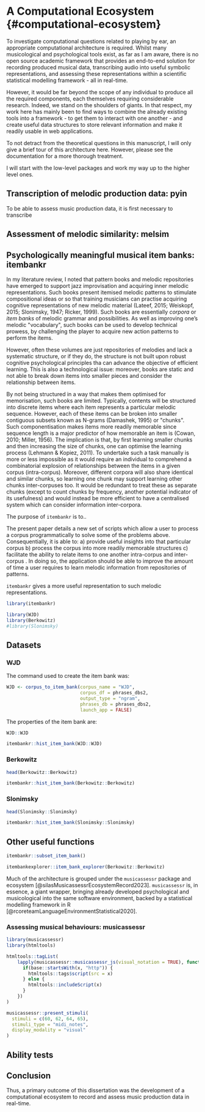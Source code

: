 
# A Computational Ecosystem {#computational-ecosystem}


To investigate computational questions related to playing by ear, an appropriate computational architecture is required. Whilst many musicological and psychological tools exist, as far as I am aware, there is no open source academic framework that provides an end-to-end solution for recording produced musical data, transcribing audio into useful symbolic representations, and assessing these representations within a scientific statistical modelling framework - all in real-time. 

However, it would be far beyond the scope of any individual to produce all the required components, each themselves requiring considerable research. Indeed, we stand on the shoulders of giants. In that respect, my work here has mainly been to find ways to combine the already existing tools into a framework - to get them to interact with one another - and create useful data structures to store relevant information and make it readily usable in web applications.

To not detract from the theoretical questions in this manuscript, I will only give a brief tour of this architecture here. However, please see the documentation for a more thorough treatment.

I will start with the low-level packages and work my way up to the higher level ones.

## Transcription of melodic production data: pyin

To be able to assess music production data, it is first necessary to transcribe


## Assessment of melodic similarity: melsim



## Psychologically meaningful musical item banks: itembankr 

In my literature review, I noted that pattern books and melodic repositories have emerged to support jazz improvisation and acquiring inner melodic representations. Such books present itemised melodic patterns to stimulate compositional ideas or so that training musicians can practise acquiring cognitive representations of new melodic material  (Lateef, 2015; Weiskopf, 2015; Slonimsky, 1947; Ricker, 1999). Such books are essentially *corpora* or *item banks* of melodic grammar and possibilities. As well as improving one’s melodic "vocabulary", such books can be used to develop technical prowess, by challenging the player to acquire new action patterns to perform the items. 

However, often these volumes are just repositories of melodies and lack a systematic structure, or if they do, the structure is not built upon robust cognitive psychological principles tha can advance the objective of efficient learning. This is also a technological issue: moreover, books are static and not able to break down items into smaller pieces and consider the relationship between items.

By not being structured in a way that makes them optimised for memorisation, such books are limited. Typically, contents will be structured into discrete items where each item represents a particular melodic sequence. However, each of these items can be broken into smaller contiguous subsets known as N-grams (Damashek, 1995) or "chunks". Such componentisation makes items more readily memorable since sequence length is a major predictor of how memorable an item is (Cowan, 2010; Miller, 1956). The implication is that, by first learning smaller chunks and then increasing the size of chunks, one can optimise the learning process (Lehmann & Kopiez, 2011). To undertake such a task manually is more or less impossible as it would require an individual to comprehend a combinatorial explosion of relationships between the items in a given corpus (intra-corpus). Moreover, different corpora will also share identical and similar chunks, so learning one chunk may support learning other chunks inter-corpuses too. It would be redundant to treat these as separate chunks (except to count chunks by frequency, another potential indicator of its usefulness) and would instead be more efficient to have a centralised system which can consider information inter-corpora. 


The purpose of `itembankr` is to..


The present paper details a new set of scripts which allow a user to process a corpus programmatically to solve some of the problems above. Consequentially, it is able to: a) provide useful insights into that particular corpus b) process the corpus into more readily memorable structures c) facilitate the ability to relate items to one another intra-corpus and inter-corpus . In doing so, the application should be able to improve the amount of time a user requires to learn melodic information from repositories of patterns.

`itembankr` gives a more useful representation to such melodic representations.




``` r
library(itembankr)

library(WJD)
library(Berkowitz)
#library(Slonimsky)
```


## Datasets


### WJD

The command used to create the item bank was:


``` r
WJD <- corpus_to_item_bank(corpus_name = "WJD", 
                           corpus_df = phrases_dbs2,
                           output_type = "ngram", 
                           phrases_db = phrases_dbs2, 
                           launch_app = FALSE)
```

The properties of the item bank are:


``` r
WJD::WJD
```



``` r
itembankr::hist_item_bank(WJD::WJD)
```


### Berkowitz

``` r
head(Berkowitz::Berkowitz)
```




``` r
itembankr::hist_item_bank(Berkowitz::Berkowitz)
```


### Slonimsky


``` r
head(Slonimsky::Slonimsky)
```


``` r
itembankr::hist_item_bank(Slonimsky::Slonimsky)
```

## Other useful functions


``` r
itembankr::subset_item_bank()

itembankexplorer::item_bank_explorer(Berkowitz::Berkowitz)
```


Much of the architecture is grouped under the `musicassessr` package and ecosystem [@silasMusicassessrEcosystemRecord2023]. `musicassessr` is, in essence, a giant wrapper, bringing already developed psychological and musicological into the same software environment, backed by a statistical modelling framework in R [@rcoreteamLanguageEnvironmentStatistical2020]. 



### Assessing musical behaviours: musicassessr




``` r
library(musicassessr)
library(htmltools)

htmltools::tagList(
    lapply(musicassessr::musicassessr_js(visual_notation = TRUE), function(x) {
      if(base::startsWith(x, "http")) {
        htmltools::tags$script(src = x)
      } else {
        htmltools::includeScript(x)
      }
    })
)
```


``` r
musicassessr::present_stimuli(
  stimuli = c(60, 62, 64, 65), 
  stimuli_type = "midi_notes", 
  display_modality = "visual"
)
```


<!-- ```{r warning=FALSE} -->

<!-- musicassessr::present_stimuli( -->
<!--   stimuli = c(60, 62, 64, 65),  -->
<!--   stimuli_type = "midi_notes",  -->
<!--   display_modality = "audio" -->
<!-- ) -->

<!-- # bookdown::render_book("04-musicassessr.Rmd", "bookdown::gitbook") -->
<!-- ``` -->




## Ability tests










## Conclusion

Thus, a primary outcome of this dissertation was the development of a computational ecosystem to record and assess music production data in real-time.


